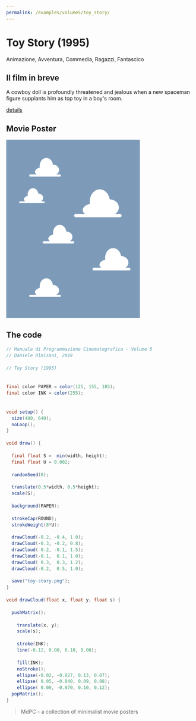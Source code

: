 ```yaml
---
permalink: /examples/volume5/toy_story/
---
```

# Toy Story (1995)

Animazione, Avventura, Commedia, Ragazzi, Fantascico

## Il film in breve
A cowboy doll is profoundly threatened and jealous when a new spaceman figure supplants him as top toy in a boy's room.

[details](https://www.imdb.com/title/tt0114709/)

## Movie Poster
<img src="toy-story.png"  width="360px" title="Toy Story">


## The code
```java
// Manuale di Programmazione Cinematografica - Volume 5
// Daniele Olmisani, 2019

// Toy Story (1995)


final color PAPER = color(125, 155, 185);
final color INK = color(255);


void setup() {
  size(480, 640);
  noLoop();
}

void draw() {
  
  final float S =  min(width, height);
  final float U = 0.002;
  
  randomSeed(0);
  
  translate(0.5*width, 0.5*height);
  scale(S);
  
  background(PAPER);
  
  strokeCap(ROUND);
  strokeWeight(8*U);
  
  drawCloud(-0.2, -0.4, 1.0);
  drawCloud(-0.3, -0.2, 0.8);
  drawCloud( 0.2, -0.1, 1.5);
  drawCloud(-0.1,  0.1, 1.0);
  drawCloud( 0.3,  0.3, 1.2);
  drawCloud(-0.2,  0.5, 1.0);
  
  save("toy-story.png");
}

void drawCloud(float x, float y, float s) {
  
  pushMatrix();
  
    translate(x, y);
    scale(s);
  
    stroke(INK);
    line(-0.12, 0.00, 0.10, 0.00);
    
    fill(INK);
    noStroke();
    ellipse(-0.02, -0.027, 0.13, 0.07);
    ellipse( 0.05, -0.040, 0.09, 0.08);
    ellipse( 0.00, -0.070, 0.10, 0.12);
  popMatrix();
}

```

> MdPC - a collection of minimalist movie posters
